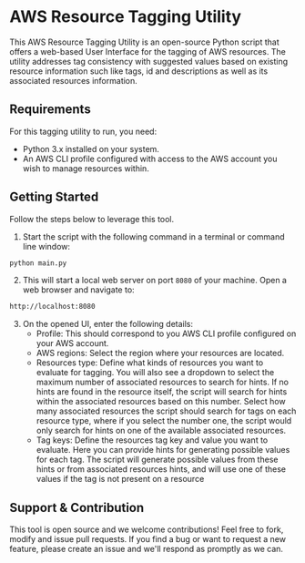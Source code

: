 # AWS Resource Tagging Utility

This AWS Resource Tagging Utility is an open-source Python script that offers a web-based User Interface for the tagging of AWS resources. The utility addresses tag consistency with suggested values based on existing resource information such like tags, id and descriptions as well as its associated resources information.

## Requirements

For this tagging utility to run, you need:
- Python 3.x installed on your system.
- An AWS CLI profile configured with access to the AWS account you wish to manage resources within.

## Getting Started

Follow the steps below to leverage this tool.

1. Start the script with the following command in a terminal or command line window:

```bash
python main.py
```

2. This will start a local web server on port `8080` of your machine. Open a web browser and navigate to:

```html
http://localhost:8080
```

3. On the opened UI, enter the following details:
    - Profile: This should correspond to you AWS CLI profile configured on your AWS account.
    - AWS regions: Select the region where your resources are located.
    - Resources type: Define what kinds of resources you want to evaluate for tagging. You will also see a dropdown to select the maximum number of associated resources to search for hints. If no hints are found in the resource itself, the script will search for hints within the associated resources based on this number. Select how many associated resources the script should search for tags on each resource type, where if you select the number one, the script would only search for hints on one of the available associated resources. 
    - Tag keys: Define the resources tag key and value you want to evaluate. Here you can provide hints for generating possible values for each tag. The script will generate possible values from these hints or from associated resources hints, and will use one of these values if the tag is not present on a resource
  

## Support & Contribution

This tool is open source and we welcome contributions! Feel free to fork, modify and issue pull requests. If you find a bug or want to request a new feature, please create an issue and we'll respond as promptly as we can.